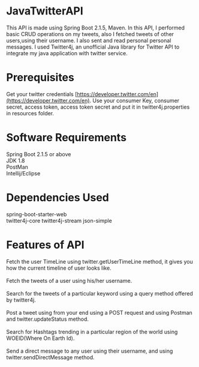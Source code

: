 # JavaTwitterAPI

This API is made using Spring Boot 2.1.5, Maven. In this API, I performed basic CRUD operations on my tweets, also I fetched tweets of other users,using their username. I also sent and read personal personal messages. I used Twitter4j, an unofficial Java library for Twitter API to integrate my java application with twitter service.

# Prerequisites

Get your twitter credentials [https://developer.twitter.com/en](https://developer.twitter.com/en).
Use your consumer Key, consumer secret, access token, access token secret and put it in twitter4j.properties in resources folder.


# Software Requirements

Spring Boot 2.1.5 or above<br>
JDK 1.8<br>
PostMan<br>
Intellij/Eclipse<br>


# Dependencies Used

spring-boot-starter-web<br>
twitter4j-core
twitter4j-stream
json-simple



# Features of API

Fetch the user TimeLine using twitter.getUserTimeLine method, it gives you how the current timeline of user looks like.<br>
<br>
Fetch the tweets of a user using his/her username.<br>
<br>
Search for the tweets of a particular keyword using a query method offered by twitter4j.<br>
<br>
Post a tweet using from your end using a POST request and using Postman and twitter.updateStatus method.<br>
<br>
Search for Hashtags trending in a particular region of the world using WOEID(Where On Earth Id).<br>
<br>
Send a direct message to any user using their username, and using twitter.sendDirectMessage method.
<br>






